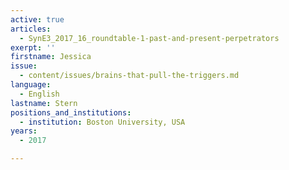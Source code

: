 ```yaml
---
active: true
articles:
  - SynE3_2017_16_roundtable-1-past-and-present-perpetrators
exerpt: ''
firstname: Jessica
issue:
  - content/issues/brains-that-pull-the-triggers.md
language:
  - English
lastname: Stern
positions_and_institutions:
  - institution: Boston University, USA
years:
  - 2017

---
```

